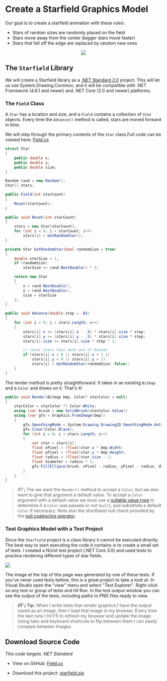# Create a Starfield Graphics Model

Our goal is to create a starfield animation with these rules: 
* Stars of random sizes are randomly placed on the field
* Stars move away from the center (bigger stars move faster)
* Stars that fall off the edge are replaced by random new ones

<div align="center">

![](files/starfield.png)

</div>

## The `Starfield` Library

We will create a Starfield library as a [.NET Standard 2.0](https://docs.microsoft.com/en-us/dotnet/standard/net-standard) project. This will let us use System.Drawing.Common, and it will be compatible with .NET Framework (4.6.1 and newer) and .NET Core (2.0 and newer) platforms.

### The `Field` Class

A `Star` has a location and size, and a `Field` contains a collection of `Star` objects. Every time the `Advance()` method is called, stars are moved forward in time. 

We will step through the primary contents of the `Star` class.Full code can be viewed here: [Field.cs](https://github.com/swharden/Csharp-Data-Visualization/blob/master/examples/drawing/starfield/Starfield/Field.cs)

```cs
struct Star
{
    public double x;
    public double y;
    public double size;
}
```

```cs
Random rand = new Random();
Star[] stars;

public Field(int starCount)
{
    Reset(starCount);
}

public void Reset(int starCount)
{
    stars = new Star[starCount];
    for (int i = 0; i < starCount; i++)
        stars[i] = GetRandomStar();
}
```

```cs
private Star GetRandomStar(bool randomSize = true)
{
    double starSize = 1;
    if (randomSize)
        starSize += rand.NextDouble() * 5;

    return new Star
    {
        x = rand.NextDouble(),
        y = rand.NextDouble(),
        size = starSize
    };
}
```

```cs
public void Advance(double step = .01)
{
    for (int i = 0; i < stars.Length; i++)
    {
        stars[i].x += (stars[i].x - .5) * stars[i].size * step;
        stars[i].y += (stars[i].y - .5) * stars[i].size * step;
        stars[i].size += stars[i].size * step * 2;

        // reset stars that went out of bounds
        if (stars[i].x < 0 || stars[i].x > 1 ||
            stars[i].y < 0 || stars[i].y > 1)
            stars[i] = GetRandomStar(randomSize: false);
    }
}
```

The render method is pretty straightforward. It takes in an existing `Bitmap` and a `Color` and draws on it. That's it!

```cs
public void Render(Bitmap bmp, Color? starColor = null)
{
    starColor = starColor ?? Color.White;
    using (var brush = new SolidBrush(starColor.Value))
    using (var gfx = Graphics.FromImage(bmp))
    {
        gfx.SmoothingMode = System.Drawing.Drawing2D.SmoothingMode.AntiAlias;
        gfx.Clear(Color.Black);
        for (int i = 0; i < stars.Length; i++)
        {
            var star = stars[i];
            float xPixel = (float)star.x * bmp.Width;
            float yPixel = (float)star.y * bmp.Height;
            float radius = (float)star.size - 1;
            float diameter = radius * 2;
            gfx.FillEllipse(brush, xPixel - radius, yPixel - radius, diameter, diameter);
        }
    }
}
```

> ðŸ’¡ The we want the `Render()` method to accept a `Color`, but we also want to give that argument a default value. To accept a `Color` argument with a default value we must use a [nullable value type](https://docs.microsoft.com/en-us/dotnet/csharp/language-reference/builtin-types/nullable-value-types) to determine if a `Color` was passed or not (`null`), and substitute a default `Color` if necessary. Note also the shorthand null check provided by the [null coalescing operator](https://docs.microsoft.com/en-us/dotnet/csharp/language-reference/operators/null-coalescing-operator).

### Test Graphics Model with a Test Project

Since the `Starfield` project is a class library it cannot be executed directly. The best way to start executing the code it contains is to create a small set of tests. I created a NUnit test project (.NET Core 3.0) and used tests to practice rendering different types of star fields. 

![](files/starfield-tests.png)

The image at the top of this page was generated by one of these tests. If you've never used tests before, this is a great project to take a look at. In Visual Studio open the "view" menu and select "Test Explorer". Right-click on any test or group of tests and hit Run. In the test output window you can see the output of the tests, including paths to PNG files ready to view.

> **ðŸ’¡ Tip:** When I write tests that render graphics I have the output saved as an image, then I load that image in my browser. Every time the test runs I hit F5 to refresh my browser and update the image. Using tabs and keyboard shortcuts to flip between them I can easily compare between images.

## Download Source Code

_This code targets .NET Standard_

* View on GitHub: [Field.cs](https://github.com/swharden/Csharp-Data-Visualization/blob/master/dev/old/drawing/starfield/Starfield/Field.cs)

* Download this project: [starfield.zip](files/starfield.zip)